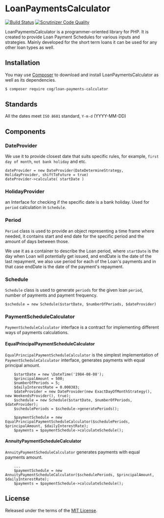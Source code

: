 # LoanPaymentsCalculator 
[![Build Status](https://travis-ci.org/Vovke/loan-payments-calculator.svg?branch=master)](https://travis-ci.org/Vovke/loan-payments-calculator) [![Scrutinizer Code Quality](https://scrutinizer-ci.com/g/Vovke/loan-payments-calculator/badges/quality-score.png?b=master)](https://scrutinizer-ci.com/g/Vovke/loan-payments-calculator/?branch=master)

LoanPaymentsCalculator is a programmer-oriented library for PHP. It is created to provide Loan Payment Schedules for various inputs and strategies. Mainly developed for the short term loans it can be used for any other loan types as well.

## Installation

You may use [Composer](https://getcomposer.org/) to download and install LoanPaymentsCalculator as well as its dependencies.

```bash
$ composer require cog/loan-payments-calculator
```

## Standards

All the dates meet `ISO 8601` standard, `Y-m-d` (YYYY-MM-DD)

## Components

### DateProvider
We use it to provide closest date that suits specific rules, for example, `first day of month`, `not bank holiday` and etc.

 ```
dateProvider = new DateProvider(DateDetermineStrategy, HolidayProvider, shiftToFuture = true)
dateProvider->calculate( startDate )
```

### HolidayProvider
an Interface for checking if the specific date is a bank holiday. Used for `period` calculation in `Schedule`.

### Period
`Period` class is used to provide an object representing a time frame where needed, it contains start and end date for the specific period and the amount of days between those.

We use it as a container to describe the Loan period, where `startDate` is the day when Loan will potentially get issued, and endDate is the date of the last repayment, we also use period for each of the Loan's payments and in that case endDate is the date of the payment's repayment.

### Schedule
`Schedule` class is used to generate `periods` for the given loan `period`, number of payments and payment frequency. 
```
$schedule = new Schedule($startDate, $numberOfPeriods, $dateProvider)
```

### PaymentScheduleCalculator
`PaymentScheduleCalculator` interface is a contract for implementing different ways of payments calculations. 

#### EqualPrincipalPaymentScheduleCalculator
`EqualPrincipalPaymentScheduleCalculator` is the simplest implementation of `PaymentScheduleCalculator` interface, generates payments with equal principal amount. 
```
    $startDate = new \DateTime('1984-08-08');
    $principalAmount = 500;
    $numberOfPeriods = 5;
    $dailyInterestRate = 0.000383;
    $dateProvider = new DateProvider(new ExactDayOfMonthStrategy(), new WeekendsProvider(), true);
    $schedule = new Schedule($startDate, $numberOfPeriods, $dateProvider);
    $schedulePeriods = $schedule->generatePeriods();

    $paymentSchedule = new EqualPrincipalPaymentScheduleCalculator($schedulePeriods, $principalAmount, $dailyInterestRate);
    $payments = $paymentSchedule->calculateSchedule();
```

#### AnnuityPaymentScheduleCalculator
`AnnuityPaymentScheduleCalculator` generates payments with equal payments amount.
```
    ...
    $paymentSchedule = new AnnuityPaymentScheduleCalculator($schedulePeriods, $principalAmount, $dailyInterestRate);
    $payments = $paymentSchedule->calculateSchedule();
```


License
----

Released under the terms of the [MIT License](LICENSE).